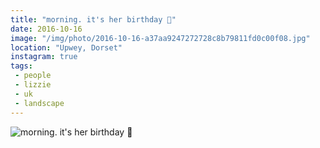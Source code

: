 ```yaml
---
title: "morning. it's her birthday 🎈"
date: 2016-10-16
image: "/img/photo/2016-10-16-a37aa9247272728c8b79811fd0c00f08.jpg"
location: "Upwey, Dorset"
instagram: true
tags:
 - people
 - lizzie
 - uk
 - landscape
---
```


![morning. it's her birthday 🎈](/img/photo/2016-10-16-a37aa9247272728c8b79811fd0c00f08.jpg)
